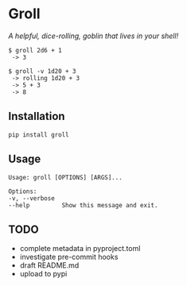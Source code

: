 # Groll

*A helpful, dice-rolling, goblin that lives in your shell!*

    $ groll 2d6 + 1
     -> 3

    $ groll -v 1d20 + 3
     -> rolling 1d20 + 3
     -> 5 + 3
     -> 8

## Installation

    pip install groll

## Usage

    Usage: groll [OPTIONS] [ARGS]...

    Options:
    -v, --verbose
    --help         Show this message and exit.

## TODO

* complete metadata in pyproject.toml
* investigate pre-commit hooks
* draft README.md
* upload to pypi
